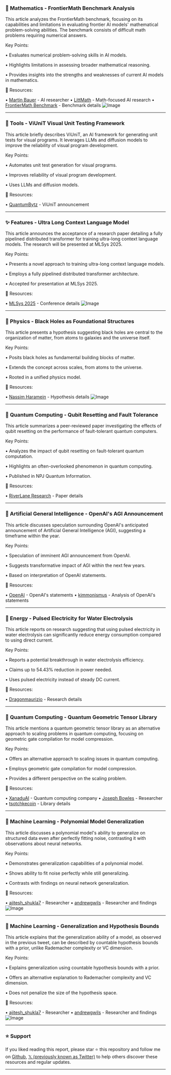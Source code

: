 ### 🤖 Mathematics - FrontierMath Benchmark Analysis

This article analyzes the FrontierMath benchmark, focusing on its capabilities and limitations in evaluating frontier AI models' mathematical problem-solving abilities.  The benchmark consists of difficult math problems requiring numerical answers.

Key Points:

• Evaluates numerical problem-solving skills in AI models.


•  Highlights limitations in assessing broader mathematical reasoning.


•  Provides insights into the strengths and weaknesses of current AI models in mathematics.


🔗 Resources:

• [Martin Bauer](https://x.com/martinmbauer) - AI researcher
• [LittMath](https://x.com/littmath) - Math-focused AI research
• [FrontierMath Benchmark](https://x.com/littmath/status/1898461323391815820) -  Benchmark details
![Image](https://pbs.twimg.com/media/GlipV6xXgAInrIM?format=jpg&name=small)


---

### 🚀 Tools - ViUniT Visual Unit Testing Framework

This article briefly describes ViUniT, an AI framework for generating unit tests for visual programs.  It leverages LLMs and diffusion models to improve the reliability of visual program development.

Key Points:

• Automates unit test generation for visual programs.


• Improves reliability of visual program development.


• Uses LLMs and diffusion models.


🔗 Resources:

• [QuantumBytz](https://x.com/quantumbytz/status/1898252356778672434) -  ViUniT announcement


---

### ✨ Features - Ultra Long Context Language Model

This article announces the acceptance of a research paper detailing a fully pipelined distributed transformer for training ultra-long context language models.  The research will be presented at MLSys 2025.

Key Points:

• Presents a novel approach to training ultra-long context language models.


• Employs a fully pipelined distributed transformer architecture.


• Accepted for presentation at MLSys 2025.


🔗 Resources:

• [MLSys 2025](https://x.com/JinghanYao/status/1898017006709776814) - Conference details
![Image](https://pbs.twimg.com/media/GlccT1sWEAAF743?format=jpg&name=small)


---

### 🤖 Physics - Black Holes as Foundational Structures

This article presents a hypothesis suggesting black holes are central to the organization of matter, from atoms to galaxies and the universe itself.

Key Points:

• Posits black holes as fundamental building blocks of matter.


• Extends the concept across scales, from atoms to the universe.


• Rooted in a unified physics model.



🔗 Resources:

• [Nassim Haramein](https://x.com/NassimHaramein/status/1898029690087985185) -  Hypothesis details
![Image](https://pbs.twimg.com/tweet_video_thumb/GlcnzSabwAIkNEO.jpg)


---

### 🤖 Quantum Computing - Qubit Resetting and Fault Tolerance

This article summarizes a peer-reviewed paper investigating the effects of qubit resetting on the performance of fault-tolerant quantum computers.

Key Points:

• Analyzes the impact of qubit resetting on fault-tolerant quantum computation.


• Highlights an often-overlooked phenomenon in quantum computing.


• Published in NPJ Quantum Information.



🔗 Resources:

• [RiverLane Research](https://x.com/RiverLane_io/status/1898024428400726358) - Paper details


---

### 🤖 Artificial General Intelligence - OpenAI's AGI Announcement

This article discusses speculation surrounding OpenAI's anticipated announcement of Artificial General Intelligence (AGI), suggesting a timeframe within the year.

Key Points:

• Speculation of imminent AGI announcement from OpenAI.


• Suggests transformative impact of AGI within the next few years.


• Based on interpretation of OpenAI statements.



🔗 Resources:

• [OpenAI](https://x.com/OpenAI/status/1897386487068680236) -  OpenAI's statements
• [kimmonismus](https://x.com/kimmonismus/status/1897389321058951434) -  Analysis of OpenAI's statements


---

### 🤖  Energy - Pulsed Electricity for Water Electrolysis

This article reports on research suggesting that using pulsed electricity in water electrolysis can significantly reduce energy consumption compared to using direct current.

Key Points:

•  Reports a potential breakthrough in water electrolysis efficiency.


•  Claims up to 54.43% reduction in power needed.


•  Uses pulsed electricity instead of steady DC current.



🔗 Resources:

• [Dragonmaurizio](https://x.com/Dragonmaurizio/status/1897774985399402772) -  Research details


---

### 🤖 Quantum Computing - Quantum Geometric Tensor Library

This article mentions a quantum geometric tensor library as an alternative approach to scaling problems in quantum computing, focusing on geometric gate compilation for model compression.

Key Points:

• Offers an alternative approach to scaling issues in quantum computing.


• Employs geometric gate compilation for model compression.


• Provides a different perspective on the scaling problem.


🔗 Resources:

• [XanaduAI](https://x.com/XanaduAI) - Quantum computing company
• [Joseph Bowles](https://x.com/josephbowles_) - Researcher
• [tsotchkecoin](https://x.com/tsotchkecoin/status/1897769041969742127) -  Library details


---

### 🤖 Machine Learning - Polynomial Model Generalization

This article discusses a polynomial model's ability to generalize on structured data even after perfectly fitting noise, contrasting it with observations about neural networks.

Key Points:

• Demonstrates generalization capabilities of a polynomial model.


• Shows ability to fit noise perfectly while still generalizing.


• Contrasts with findings on neural network generalization.


🔗 Resources:

• [ajitesh_shukla7](https://x.com/ajitesh_shukla7) - Researcher
• [andrewgwils](https://x.com/andrewgwils/status/1897305441887248442) - Researcher and findings
![Image](https://pbs.twimg.com/media/GlSUU0GWkAAKPVL?format=jpg&name=small)


---

### 🤖 Machine Learning - Generalization and Hypothesis Bounds

This article explains that the generalization ability of a model, as observed in the previous tweet, can be described by countable hypothesis bounds with a prior, unlike Rademacher complexity or VC dimension.

Key Points:

• Explains generalization using countable hypothesis bounds with a prior.


• Offers an alternative explanation to Rademacher complexity and VC dimension.


• Does not penalize the size of the hypothesis space.


🔗 Resources:

• [ajitesh_shukla7](https://x.com/ajitesh_shukla7) - Researcher
• [andrewgwils](https://x.com/andrewgwils/status/1897305444751958315) - Researcher and findings
![Image](https://pbs.twimg.com/media/GlSUgdHWkAATgzx?format=png&name=small)


---

### ⭐️ Support

If you liked reading this report, please star ⭐️ this repository and follow me on [Github](https://github.com/Drix10), [𝕏 (previously known as Twitter)](https://x.com/DRIX_10_) to help others discover these resources and regular updates.

---